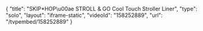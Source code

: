 {
    "title": "SKIP*HOP\u00ae STROLL & GO Cool Touch Stroller Liner",
    "type": "solo",
    "layout": "iframe-static",
    "videoId": "158252889",
    "url": "\/tvpembed\/158252889"
}
